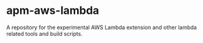 # apm-aws-lambda
A repository for the experimental AWS Lambda extension and other lambda related tools and build scripts.
